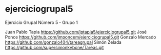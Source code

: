 # ejerciciogrupal5
Ejercicio Grupal Número 5 - Grupo 1


Juan Pablo Tapia https://github.com/jptapia5/ejerciciogrupal5.git
José Ponce https://github.com/jmponcem/ejerciciogrupal5.git
Gonzalo Mercado https://github.com/gonzalo404/tareagrupal
Simón Zelada https://github.com/supersimonkybone/Tareas.git
